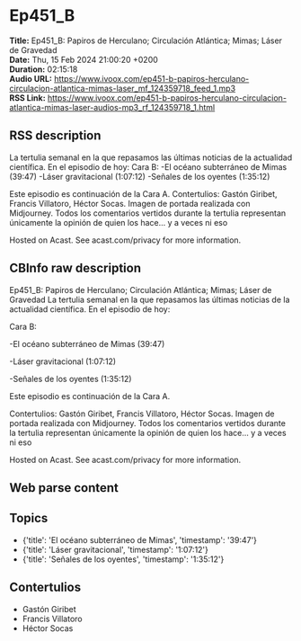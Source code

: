 # Ep451_B  
**Title:** Ep451_B: Papiros de Herculano; Circulación Atlántica; Mimas; Láser de Gravedad  
**Date:** Thu, 15 Feb 2024 21:00:20 +0200  
**Duration:** 02:15:18  
**Audio URL:** https://www.ivoox.com/ep451-b-papiros-herculano-circulacion-atlantica-mimas-laser_mf_124359718_feed_1.mp3  
**RSS Link:** https://www.ivoox.com/ep451-b-papiros-herculano-circulacion-atlantica-mimas-laser-audios-mp3_rf_124359718_1.html  

## RSS description
La tertulia semanal en la que repasamos las últimas noticias de la actualidad científica. En el episodio de hoy:
Cara B:
-El océano subterráneo de Mimas (39:47)
-Láser gravitacional (1:07:12)
-Señales de los oyentes (1:35:12)

Este episodio es continuación de la Cara A.
Contertulios: Gastón Giribet, Francis Villatoro, Héctor Socas. Imagen de portada realizada con Midjourney. Todos los comentarios vertidos durante la tertulia representan únicamente la opinión de quien los hace... y a veces ni eso


 Hosted on Acast. See acast.com/privacy for more information.

## CBInfo raw description
Ep451_B: Papiros de Herculano; Circulación Atlántica; Mimas; Láser de Gravedad
La tertulia semanal en la que repasamos las últimas noticias de la actualidad científica. En el episodio de hoy:

Cara B:

-El océano subterráneo de Mimas (39:47)

-Láser gravitacional (1:07:12)

-Señales de los oyentes (1:35:12)



Este episodio es continuación de la Cara A.

Contertulios: Gastón Giribet, Francis Villatoro, Héctor Socas. Imagen de portada realizada con Midjourney. Todos los comentarios vertidos durante la tertulia representan únicamente la opinión de quien los hace... y a veces ni eso





 Hosted on Acast. See acast.com/privacy for more information.




## Web parse content


## Topics
- {'title': 'El océano subterráneo de Mimas', 'timestamp': '39:47'}
- {'title': 'Láser gravitacional', 'timestamp': '1:07:12'}
- {'title': 'Señales de los oyentes', 'timestamp': '1:35:12'}
## Contertulios
- Gastón Giribet
- Francis Villatoro
- Héctor Socas